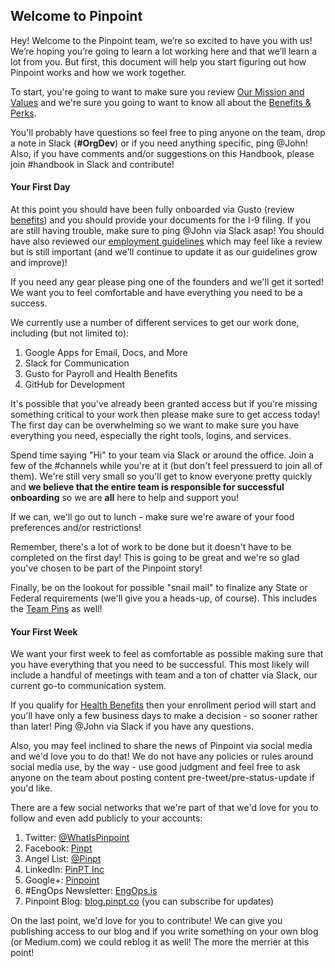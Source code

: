 ## Welcome to Pinpoint

Hey! Welcome to the Pinpoint team, we’re so excited to have you with us! We’re hoping you’re going to learn a lot working here and that we’ll learn a lot from you. But first, this document will help you start figuring out how Pinpoint works and how we work together.

To start, you're going to want to make sure you review [Our Mission and Values](https://github.com/pinpt/handbook/blob/master/0-introduction.md) and we're sure you going to want to know all about the [Benefits & Perks](https://github.com/pinpt/handbook/blob/master/2-benefits.md). 

You'll probably have questions so feel free to ping anyone on the team, drop a note in Slack {**#OrgDev**) or if you need anything specific, ping @John! Also, if you have comments and/or suggestions on this Handbook, please join #handbook in Slack and contribute!

#### Your First Day

At this point you should have been fully onboarded via Gusto (review [benefits](https://github.com/pinpt/handbook/blob/master/2-benefits.md)) and you should provide your documents for the I-9 filing. If you are still having trouble, make sure to ping @John via Slack asap! You should have also reviewed our [employment guidelines](https://github.com/pinpt/handbook/blob/master/3-employment.md) which may feel like a review but is still important (and we'll continue to update it as our guidelines grow and improve)!

If you need any gear please ping one of the founders and we'll get it sorted! We want you to feel comfortable and have everything you need to be a success.

We currently use a number of different services to get our work done, including (but not limited to):

1. Google Apps for Email, Docs, and More
2. Slack for Communication
3. Gusto for Payroll and Health Benefits
4. GitHub for Development

It's possible that you've already been granted access but if you're missing something critical to your work then please make sure to get access today! The first day can be overwhelming so we want to make sure you have everything you need, especially the right tools, logins, and services.

Spend time saying "Hi" to your team via Slack or around the office. Join a few of the #channels while you're at it (but don't feel pressuerd to join all of them). We're still very small so you'll get to know everyone pretty quickly and **we believe that the entire team is responsible for successful onboarding** so we are **all** here to help and support you!

If we can, we'll go out to lunch - make sure we're aware of your food preferences and/or restrictions!

Remember, there's a lot of work to be done but it doesn't have to be completed on the first day! This is going to be great and we're so glad you've chosen to be part of the Pinpoint story!

Finally, be on the lookout for possible "snail mail" to finalize any State or Federal requirements (we'll give you a heads-up, of course). This includes the [Team Pins](https://github.com/pinpt/handbook/blob/master/4-pins.md) as well!

#### Your First Week

We want your first week to feel as comfortable as possible making sure that you have everything that you need to be successful. This most likely will include a handful of meetings with team and a ton of chatter via Slack, our current go-to communication system.

If you qualify for [Health Benefits](https://github.com/pinpt/handbook/blob/master/2-benefits.md) then your enrollment period will start and you'll have only a few business days to make a decision - so sooner rather than later! Ping @John via Slack if you have any questions.

Also, you may feel inclined to share the news of Pinpoint via social media and we'd love you to do that! We do not have any policies or rules around social media use, by the way - use good judgment and feel free to ask anyone on the team about posting content pre-tweet/pre-status-update if you'd like.

There are a few social networks that we're part of that we'd love for you to follow and even add publicly to your accounts:

1. Twitter: [@WhatIsPinpoint](http://twitter.com/whatispinpoint)
2. Facebook: [Pinpt](https://www.facebook.com/pinptco/)
3. Angel List: [@Pinpt](https://angel.co/pinpt)
4. LinkedIn: [PinPT Inc](https://www.linkedin.com/company-beta/16164522/)
5. Google+: [Pinpoint](https://plus.google.com/117342917449995386258)
6. #EngOps Newsletter: [EngOps.is](http://engops.is/)
7. Pinpoint Blog: [blog.pinpt.co](https://blog.pinpt.co/) (you can subscribe for updates)

On the last point, we'd love for you to contribute! We can give you publishing access to our blog and if you write something on your own blog (or Medium.com) we could reblog it as well! The more the merrier at this point!

